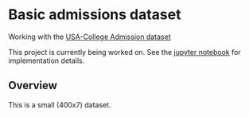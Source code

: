# Basic admissions dataset
Working with the [USA-College Admission dataset](https://www.kaggle.com/vik2012kvs/usacollege-admission/)

This project is currently being worked on. See the [jupyter notebook](USA_College_Admission/admissions_data_exp_and_model_training.ipynb) for implementation details.

## Overview
This is a small (400x7) dataset.
